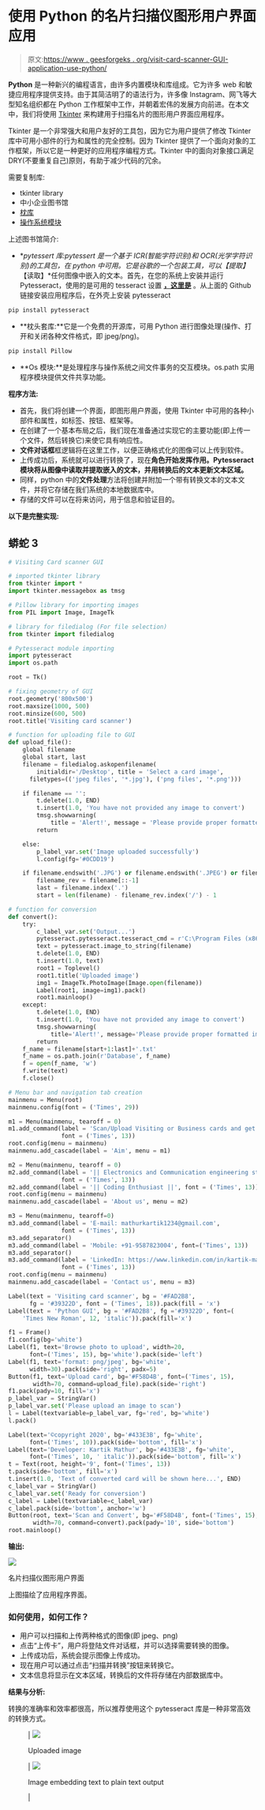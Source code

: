 # 使用 Python 的名片扫描仪图形用户界面应用

> 原文:[https://www . geesforgeks . org/visit-card-scanner-GUI-application-use-python/](https://www.geeksforgeeks.org/visiting-card-scanner-gui-application-using-python/)

**Python** 是一种新兴的编程语言，由许多内置模块和库组成。它为许多 web 和敏捷应用程序提供支持。由于其简洁明了的语法行为，许多像 Instagram、网飞等大型知名组织都在 Python 工作框架中工作，并朝着宏伟的发展方向前进。在本文中，我们将使用 [Tkinter](https://www.geeksforgeeks.org/python-gui-tkinter/) 来构建用于扫描名片的图形用户界面应用程序。

Tkinter 是一个非常强大和用户友好的工具包，因为它为用户提供了修改 Tkinter 库中可用小部件的行为和属性的完全控制。因为 Tkinter 提供了一个面向对象的工作框架，所以它是一种更好的应用程序编程方式。Tkinter 中的面向对象接口满足 DRY(不要重复自己)原则，有助于减少代码的冗余。

需要复制库:

*   tkinter library
*   中小企业图书馆
*   [枕库](https://www.geeksforgeeks.org/python-pillow-a-fork-of-pil/)
*   [操作系统模块](https://www.geeksforgeeks.org/os-module-python-examples/)

上述图书馆简介:

*   **pytessert 库:**pytessert 是一个基于 ICR(智能字符识别)和 OCR(光学字符识别)的工具包，在 python 中可用。它是谷歌的一个包装工具，可以*【提取】**【读取】*任何图像中嵌入的文本。首先，在您的系统上安装并运行 Pytesseract，使用的是可用的 tesseract 设置 [**，这里是**](https://github.com/UB-Mannheim/tesseract/wiki) 。从上面的 Github 链接安装应用程序后，在外壳上安装 pytesseract

```py
pip install pytesseract
```

*   **枕头套库:**它是一个免费的开源库，可用 Python 进行图像处理(操作、打开和关闭各种文件格式，即 jpeg/png)。

```py
pip install Pillow
```

*   **Os 模块:**是处理程序与操作系统之间文件事务的交互模块。os.path 实用程序模块提供文件共享功能。

**程序方法:**

*   首先，我们将创建一个界面，即图形用户界面，使用 Tkinter 中可用的各种小部件和属性，如标签、按钮、框架等。
*   在创建了一个基本布局之后，我们现在准备通过实现它的主要功能(即上传一个文件，然后转换它)来使它具有响应性。
*   **文件对话框**框逻辑将在这里工作，以便正确格式化的图像可以上传到软件。
*   上传成功后，系统就可以进行转换了，现在**角色开始发挥作用。Pytesseract 模块将从图像中读取并提取嵌入的文本，并用转换后的文本更新文本区域。**
*   同样，python 中的**文件处理**方法将创建并附加一个带有转换文本的文本文件，并将它存储在我们系统的本地数据库中。
*   存储的文件可以在将来访问，用于信息和验证目的。

**以下是完整实现:**

## 蟒蛇 3

```py
# Visiting Card scanner GUI

# imported tkinter library
from tkinter import *
import tkinter.messagebox as tmsg   

# Pillow library for importing images
from PIL import Image, ImageTk

# library for filedialog (For file selection)
from tkinter import filedialog

# Pytesseract module importing
import pytesseract       
import os.path

root = Tk()

# fixing geometry of GUI
root.geometry('800x500')       
root.maxsize(1000, 500)
root.minsize(600, 500)
root.title('Visiting card scanner')

# function for uploading file to GUI
def upload_file():       
    global filename
    global start, last
    filename = filedialog.askopenfilename(
        initialdir='/Desktop', title = 'Select a card image',
      filetypes=(('jpeg files', '*.jpg'), ('png files', '*.png')))

    if filename == '':
        t.delete(1.0, END)
        t.insert(1.0, 'You have not provided any image to convert')
        tmsg.showwarning(
            title = 'Alert!', message = 'Please provide proper formatted image')
        return

    else:
        p_label_var.set('Image uploaded successfully')
        l.config(fg='#0CDD19')

    if filename.endswith('.JPG') or filename.endswith('.JPEG') or filename.endswith('.jpg') or filename.endswith('.jpeg') or filename.endswith('.PNG') or filename.endswith('.png'):
        filename_rev = filename[::-1]
        last = filename.index('.')
        start = len(filename) - filename_rev.index('/') - 1

# function for conversion
def convert():       
    try:
        c_label_var.set('Output...')
        pytesseract.pytesseract.tesseract_cmd = r'C:\Program Files (x86)\Tesseract-OCR\tesseract'
        text = pytesseract.image_to_string(filename)
        t.delete(1.0, END)
        t.insert(1.0, text)
        root1 = Toplevel()
        root1.title('Uploaded image')
        img1 = ImageTk.PhotoImage(Image.open(filename))
        Label(root1, image=img1).pack()
        root1.mainloop()
    except:
        t.delete(1.0, END)
        t.insert(1.0, 'You have not provided any image to convert')
        tmsg.showwarning(
            title='Alert!', message='Please provide proper formatted image')
        return
    f_name = filename[start+1:last]+'.txt'
    f_name = os.path.join(r'Database', f_name)
    f = open(f_name, 'w')
    f.write(text)
    f.close()

# Menu bar and navigation tab creation
mainmenu = Menu(root)
mainmenu.config(font = ('Times', 29))

m1 = Menu(mainmenu, tearoff = 0)
m1.add_command(label = 'Scan/Upload Visiting or Business cards and get all the text of cards',
               font = ('Times', 13))
root.config(menu = mainmenu)
mainmenu.add_cascade(label = 'Aim', menu = m1)

m2 = Menu(mainmenu, tearoff = 0)
m2.add_command(label = '|| Electronics and Communication engineering student ||',
               font = ('Times', 13))
m2.add_command(label = '|| Coding Enthusiast ||', font = ('Times', 13))
root.config(menu = mainmenu)
mainmenu.add_cascade(label = 'About us', menu = m2)

m3 = Menu(mainmenu, tearoff=0)
m3.add_command(label = 'E-mail: mathurkartik1234@gmail.com',
               font = ('Times', 13))
m3.add_separator()
m3.add_command(label = 'Mobile: +91-9587823004', font=('Times', 13))
m3.add_separator()
m3.add_command(label = 'LinkedIn: https://www.linkedin.com/in/kartik-mathur-97a825160',
               font = ('Times', 13))
root.config(menu = mainmenu)
mainmenu.add_cascade(label = 'Contact us', menu = m3)

Label(text = 'Visiting card scanner', bg = '#FAD2B8',
      fg = '#39322D', font = ('Times', 18)).pack(fill = 'x')
Label(text = 'Python GUI', bg = '#FAD2B8', fg ='#39322D', font=(
    'Times New Roman', 12, 'italic')).pack(fill='x')

f1 = Frame()
f1.config(bg='white')
Label(f1, text='Browse photo to upload', width=20,
      font=('Times', 15), bg='white').pack(side='left')
Label(f1, text='format: png/jpeg', bg='white',
      width=30).pack(side='right', padx=5)
Button(f1, text='Upload card', bg='#F58D4B', font=('Times', 15),
       width=70, command=upload_file).pack(side='right')
f1.pack(pady=10, fill='x')
p_label_var = StringVar()
p_label_var.set('Please upload an image to scan')
l = Label(textvariable=p_label_var, fg='red', bg='white')
l.pack()

Label(text='©copyright 2020', bg='#433E3B', fg='white',
      font=('Times', 10)).pack(side='bottom', fill='x')
Label(text='Developer: Kartik Mathur', bg='#433E3B', fg='white',
      font=('Times', 10, ' italic')).pack(side='bottom', fill='x')
t = Text(root, height='9', font=('Times', 13))
t.pack(side='bottom', fill='x')
t.insert(1.0, 'Text of converted card will be shown here...', END)
c_label_var = StringVar()
c_label_var.set('Ready for conversion')
c_label = Label(textvariable=c_label_var)
c_label.pack(side='bottom', anchor='w')
Button(root, text='Scan and Convert', bg='#F58D4B', font=('Times', 15),
       width=70, command=convert).pack(pady='10', side='bottom')
root.mainloop()
```

**输出:**

![](img/b80d16a9bc32daeaec088bf079f3bb60.png)

名片扫描仪图形用户界面

上图描绘了应用程序界面。

### **如何使用，如何工作？**

*   用户可以扫描和上传两种格式的图像(即 jpeg、png)
*   点击“上传卡”，用户将登陆文件对话框，并可以选择需要转换的图像。
*   上传成功后，系统会提示图像上传成功。
*   现在用户可以通过点击“扫描并转换”按钮来转换它。
*   文本信息将显示在文本区域，转换后的文件将存储在内部数据库中。

**结果与分析:**

转换的准确率和效率都很高，所以推荐使用这个 pytesseract 库是一种非常高效的转换方式。

<figure class="table">

| ![](img/a5571f10f28c0e3674c0d6b23d8d43ce.png)

Uploaded image

 | ![](img/3ef20b249d954738e7979cd66319fab8.png)

Image embedding text to plain text output

 |

</figure>